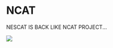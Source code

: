 # NCAT
NESCAT IS BACK LIKE NCAT PROJECT...


<a href="https://github.com/nathalislight/NCAT/blob/main/NCATPRO/NCATPRO_SCHEMA.png"><img src="https://github.com/nathalislight/NCAT/blob/main/NCATPRO/NCATPRO_SCHEMA.png" align="left"></a>

